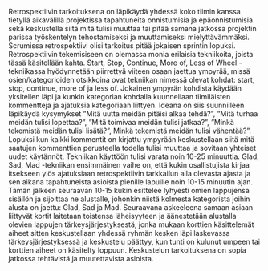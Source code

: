    Retrospektiivin tarkoituksena on läpikäydä yhdessä koko tiimin kanssa tietyllä aikavälillä projektissa tapahtuneita onnistumisia ja epäonnistumisia sekä keskustella siitä mitä tulisi muuttaa tai pitää samana jatkossa projektin parissa työskentelyn tehostamiseksi ja muuttamiseksi mielyttävämmäksi. Scrumissa retrospektiivi olisi tarkoitus pitää jokaisen sprintin lopuksi. Retrospektiivin tekemisiseen on olemassa monia erilaisia tekniikoita, joista tässä käsitellään kahta.
    Start, Stop, Continue, More of, Less of Wheel -tekniikassa hyödynnetään piirrettyä viiteen osaan jaettua ympyrää, missä osien/kategorioiden otsikkoina ovat tekniikan nimessä olevat kohdat: start, stop, continue, more of ja less of. Jokainen ympyrän kohdista käydään yksitellen läpi ja kunkin kategorian kohdalla kuunnellaan tiimiläisten kommentteja ja ajatuksia kategoriaan liittyen. Ideana on siis suunnilleen läpikäydä kysymykset ”Mitä uutta meidän pitäisi alkaa tehdä?”, ”Mitä turhaa meidän tulisi lopettaa?”, ”Mitä toimivaa meidän tulisi jatkaa?”, ”Minkä tekemistä meidän tulisi lisätä?”, Minkä tekemistä meidän tulisi vähentää?”. Lopuksi kun kaikki kommentit on kirjattu ympyrään keskustellaan siitä mitä saatujen kommenttien perusteella todella tulisi muuttaa ja sovitaan yhteiset uudet käytännöt. Tekniikan käyttöön tulisi varata noin 10-25 minuuttia.
    Glad, Sad, Mad -tekniikan ensimmäinen vaihe on, että kukin osallistujista kirjaa itsekseen ylös ajatuksiaan retrospektiivin tarkkailun alla olevasta ajasta ja sen aikana tapahtuneista asioista pienille lapuille noin 10-15 minuutin ajan. Tämän jälkeen seuraavan 10-15 kukin esittelee lyhyesti omien lappujensa sisällön ja sijoittaa ne alustalle, johonkin niistä kolmesta kategorista joihin alusta on jaettu: Glad, Sad ja Mad. Seuraavana askeeleena samaan asiaan liittyvät kortit laitetaan toistensa läheisyyteen ja äänestetään alustalla olevien lappujen tärkeysjärjestyksestä, jonka mukaan korttien käsittelemät aiheet sitten keskustellaan yhdessä ryhmän kesken läpi laskevassa tärkeysjärjestyksessä ja keskustelu päättyy, kun tunti on kulunut umpeen tai korttien aiheet on käsitelty loppuun. Keskustelun tarkoituksena on sopia jatkossa tehtävistä ja muutettavista asioista.
